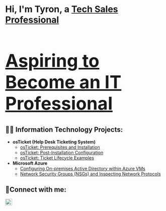 <h1>Hi, I'm Tyron, a <a href="https://linkedin.com/in/TyronStewart/">Tech Sales Professional <h1>Aspiring to Become an IT Professional</a></h1>

<h2>👨‍💻 Information Technology Projects:</h2>

- <b>osTicket (Help Desk Ticketing System)</b>
  - [osTicket: Prerequisites and Installation](https://github.com/Tstewart2408/osticket-prereqs)
  - [osTicket: Post-Installation Configuration](https://github.com/Tstewart2408/osTicket-Post-Install-Config.git)
  - [osTicket: Ticket Lifecycle Examples](https://github.com/Tstewart2408/osTicket-Lifecycle-Examples-.git)
- <b>Microsoft Azure</b>
  - [Configuring On-premises Active Directory within Azure VMs](https://github.com/Tstewart2408/Configure-Ad.git)
  - [Network Security Groups (NSGs) and Inspecting Network Protocols](https://github.com/Tstewart2408/Azure-Network-Protocols-.git)

<h2>🤳Connect with me:</h2>

[<img align="left" alt="Josh | LinkedIn" width="22px" src="https://cdn.jsdelivr.net/npm/simple-icons@v3/icons/linkedin.svg" />][linkedin]


[linkedin]: https://linkedin.com/in/TyronStewart
